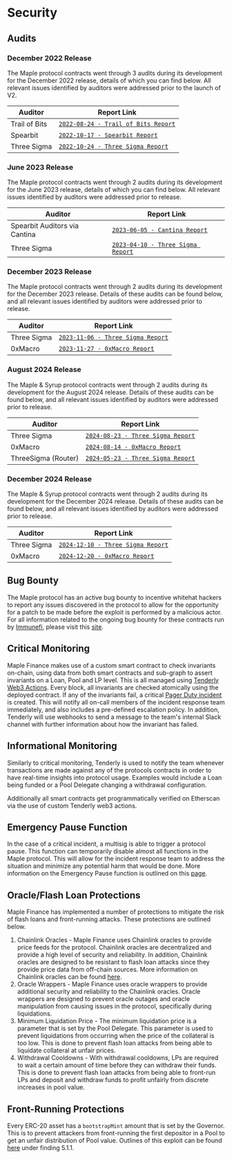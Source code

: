 # Security

## Audits

### December 2022 Release

The Maple protocol contracts went through 3 audits during its development for the December 2022 release, details of which you can find below. All relevant issues identified by auditors were addressed prior to the launch of V2.

| Auditor       | Report Link                                                                                                                                                                               |
| ------------- | ----------------------------------------------------------------------------------------------------------------------------------------------------------------------------------------- |
| Trail of Bits | [`2022-08-24 - Trail of Bits Report`](https://github.com/maple-labs/maple-core-v2/blob/audits/audits/2022-december/TrailOfBits-Maple.pdf) |
| Spearbit      | [`2022-10-17 - Spearbit Report`](https://github.com/maple-labs/maple-core-v2/blob/audits/audits/2022-december/Spearbit-maple.pdf)                   |
| Three Sigma   | [`2022-10-24 - Three Sigma Report`](https://github.com/maple-labs/maple-core-v2/blob/audits/audits/2022-december/ThreeSigma-Maple.pdf)   |




### June 2023 Release

The Maple protocol contracts went through 2 audits during its development for the June 2023 release, details of which you can find below. All relevant issues identified by auditors were addressed prior to release.

| Auditor                       | Report Link                                                                                                                                                                |
| ----------------------------- | -------------------------------------------------------------------------------------------------------------------------------------------------------------------------- |
| Spearbit Auditors via Cantina | [`2023-06-05 - Cantina Report`](https://github.com/maple-labs/maple-core-v2/blob/audits/audits/2023-june/cantina-Maple.pdf)                         |
| Three Sigma                   | [`2023-04-10 - Three Sigma Report`](https://github.com/maple-labs/maple-core-v2/blob/audits/audits/2023-june/ThreeSigma-Maple.pdf) |


### December 2023 Release

The Maple protocol contracts went through 2 audits during its development for the December 2023 release. Details of these audits can be found below, and all relevant issues identified by auditors were addressed prior to release.

| Auditor     | Report Link                                                                                                                                                         |
| ----------- | ------------------------------------------------------------------------------------------------------------------------------------------------------------------- |
| Three Sigma | [`2023-11-06 - Three Sigma Report`](https://github.com/maple-labs/maple-core-v2/blob/audits/audits/2023-december/ThreeSigma-Maple.pdf) |
| 0xMacro     | [`2023-11-27 - 0xMacro Report`](https://github.com/maple-labs/maple-core-v2/blob/audits/audits/2023-december/0xMacro-Maple.pdf)         |

### August 2024 Release

The Maple & Syrup protocol contracts went through 2 audits during its development for the August 2024 release. Details of these audits can be found below, and all relevant issues identified by auditors were addressed prior to release.

| Auditor     | Report Link                                                                                                                                                         |
| ----------- | ------------------------------------------------------------------------------------------------------------------------------------------------------------------- |
| Three Sigma | [`2024-08-23 - Three Sigma Report`](https://github.com/maple-labs/maple-core-v2/blob/audits/audits/2024-august/ThreeSigma-Maple-Finance-Aug-2024.pdf) |
| 0xMacro     | [`2024-08-14 - 0xMacro Report`](https://github.com/maple-labs/maple-core-v2/blob/audits/audits/2024-august/0xMacro-Maple-Finance-Aug-2024.pdf)         |
| ThreeSigma (Router) | [`2024-05-23 - Three Sigma Report`](https://github.com/maple-labs/maple-core-v2/blob/audits/audits/2024-august/ThreeSigma-MapleSyrupRouter.pdf) |

### December 2024 Release

The Maple & Syrup protocol contracts went through 2 audits during its development for the December 2024 release. Details of these audits can be found below, and all relevant issues identified by auditors were addressed prior to release.

| Auditor     | Report Link                                                                                                                                                         |
| ----------- | ------------------------------------------------------------------------------------------------------------------------------------------------------------------- |
| Three Sigma | [`2024-12-10 - Three Sigma Report`](https://github.com/maple-labs/maple-core-v2/blob/audits/audits/2024-december/ThreeSigma-Maple.pdf) |
| 0xMacro     | [`2024-12-20 - 0xMacro Report`](https://github.com/maple-labs/maple-core-v2/blob/audits/audits/2024-december/%200xMacro-Maple.pdf)         |



## Bug Bounty

The Maple protocol has an active bug bounty to incentive whitehat hackers to report any issues discovered in the protocol to allow for the opportunity for a patch to be made before the exploit is performed by a malicious actor. For all information related to the ongoing bug bounty for these contracts run by [Immunefi](https://immunefi.com/), please visit this [site](https://immunefi.com/bounty/maple/).


## Critical Monitoring

Maple Finance makes use of a custom smart contract to check invariants on-chain, using data from both smart contracts and sub-graph to assert invariants on a Loan, Pool and LP level. This is all managed using [Tenderly Web3 Actions](https://docs.tenderly.co/web3-actions/intro-to-web3-actions). Every block, all invariants are checked atomically using the deployed contract. If any of the invariants fail, a critical [Pager Duty incident](https://support.pagerduty.com/docs/incidents) is created. This will notify all on-call members of the incident response team immediately, and also includes a pre-defined escalation policy. In addition, Tenderly will use webhooks to send a message to the team's internal Slack channel with further information about how the invariant has failed.

## Informational Monitoring

Similarly to critical monitoring, Tenderly is used to notify the team whenever transactions are made against any of the protocols contracts in order to have real-time insights into protocol usage. Examples would include a Loan being funded or a Pool Delegate changing a withdrawal configuration.

Additionally all smart contracts get programmatically verified on Etherscan via the use of custom Tenderly web3 actions.

## Emergency Pause Function

In the case of a critical incident, a multisig is able to trigger a protocol pause. This function can temporarily disable almost all functions in the Maple protocol. This will allow for the incident response team to address the situation and minimize any potential harm that would be done. More information on the Emergency Pause function is outlined on this [page](emergency-protocol-pause-function.md).

## Oracle/Flash Loan Protections

Maple Finance has implemented a number of protections to mitigate the risk of flash loans and front-running attacks. These protections are outlined below.

1. Chainlink Oracles - Maple Finance uses Chainlink oracles to provide price feeds for the protocol. Chainlink oracles are decentralized and provide a high level of security and reliability. In addition, Chainlink oracles are designed to be resistant to flash loan attacks since they provide price data from off-chain sources. More information on Chainlink oracles can be found [here](https://docs.chain.link/).
2. Oracle Wrappers - Maple Finance uses oracle wrappers to provide additional security and reliability to the Chainlink oracles. Oracle wrappers are designed to prevent oracle outages and oracle manipulation from causing issues in the protocol, specifically during liquidations.
3. Minimum Liquidation Price - The minimum liquidation price is a parameter that is set by the Pool Delegate. This parameter is used to prevent liquidations from occurring when the price of the collateral is too low. This is done to prevent flash loan attacks from being able to liquidate collateral at unfair prices.
4. Withdrawal Cooldowns - With withdrawal cooldowns, LPs are required to wait a certain amount of time before they can withdraw their funds. This is done to prevent flash loan attacks from being able to front-run LPs and deposit and withdraw funds to profit unfairly from discrete increases in pool value.

## Front-Running Protections

Every ERC-20 asset has a `bootstrapMint` amount that is set by the Governor. This is to prevent attackers from front-running the first depositor in a Pool to get an unfair distribution of Pool value. Outlines of this exploit can be found [here](https://docs.google.com/viewer?url=https://github.com/maple-labs/maple-v2-audits/files/10223545/Maple.Finance.v2.-.Spearbit.pdf) under finding 5.1.1.
